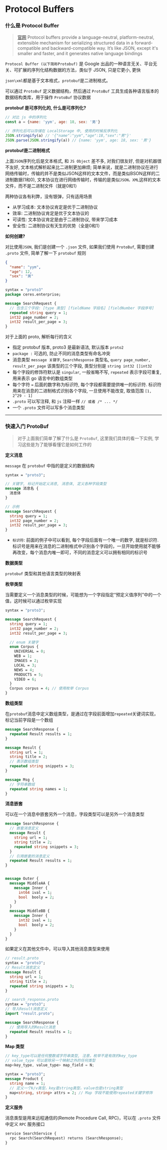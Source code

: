 # Protocol Buffers

### 什么是 Protocol Buffer

> [官网](https://developers.google.com/protocol-buffers/docs/overview)  Protocol buffers provide a language-neutral, platform-neutral, extensible mechanism for serializing structured data in a forward-compatible and backward-compatible way. It’s like JSON, except it's smaller and faster, and it generates native language bindings 

`Protocol Buffer (以下简称Protobuf)` 是 Google 出品的一种语言无关、平台无关、可扩展的序列化结构数据的方法，类似于 JSON, 只是它更小, 更快

`json\xml`都是基于文本格式，`protobuf`是二进制格式。

可以通过 `ProtoBuf` 定义数据结构，然后通过 `ProtoBuf` 工具生成各种语言版本的数据结构类库，用于操作 `ProtoBuf` 协议数据

**protobuf 是可序列化的, 什么是可序列化?**

```js
// 对比 js 中的序列化
const a = {name: 'yym', age: 18, sex: '男'}

// 序列化后可以存储在 LocalStorage 中, 使用的时候反序列化
JSON.stringify(a) // '{"name":"yym","age":18,"sex":"男"}'
JSON.parse(JSON.stringify(a)) // {name: 'yym', age: 18, sex: '男'}
```
**protobuf是二进制格式**

上面`JSON`序列化后是文本格式, 和 `JS Object` 差不多, 对我们很友好, 但是对机器很不友好, 文本格式解析起来比二进制更加麻烦; 简单来说，就是二进制协议在进行网络传输时，传输的并不是类似JSON这样的文本文件，而是类似BSON这样的二进制数据(1和0), 文本协议在进行网络传输时，传输的是类似`JSON，XML`这样的文本文件，而不是二进制文件（就是0和1）

两种协议各有利弊，没有银弹，只有适用场景

- 从学习成本: 文本协议肯定是优于二进制协议
- 效率: 二进制协议肯定是优于文本协议的
- 可读性: 文本协议肯定是由于二进制协议, 带来学习成本
- 安全性: 二进制协议有天生的优势（全是0和1）

**如何创建?**

对比使用`JSON`, 我们是创建一个 `.json` 文件, 如果我们使用 `ProtoBuf`, 需要创建 `.proto` 文件, 简单了解一下 `protobuf` 规则

```json
{
  "name": "yym",
  "age": 12,
  "sex": "男"
}
```

```proto
syntax = "proto3"
package ceres.enterprise;

message SearchRequest {
  // 包含三个字段: [type 类型] [fieldName 字段名] [fieldNumber 字段序号] 
  repeated string query = 1;
  int32 page_number = 2;
  int32 result_per_page = 3;
}
```
对于上面的 proto, 解析每行的含义

- 指定 protobuf 版本, proto3 是最新语法, 默认版本 `proto2`
- `package :` 可选的, 防止不同的消息类型有命名冲突
- 消息类型 `message 关键字`, `SearchResponse` 类型名, `query page_number, result_per_page` 该类型的三个字段, 类型分别是 `string int32 []int32`
- 每个字段的修饰符默认是 `singular`, 一般省略不写, `repeated` 表示字段可重复, 用来表示 go 语言中的数组类型
- 每个字符 `=` 后面的数字称为标识符, 每个字段都需要提供唯一的标识符. 标识符用来在消息的二进制格式识别各个字段, 一旦使用不能改变, 取值范围 `[1, 2^29 - 1]`
- `.proto` 可以写注释, 和 `js` 注释一样 `// 或者 /* ... */`
- 一个 `.proto` 文件可以写多个消息类型

---

### 快速入门 ProtoBuf

> 对于上面我们简单了解了什么是 `ProtoBuf`, 这里我们具体的看一下实例, 学习这些是为了能够看懂它是如何工作的

**定义消息**

`message` 在 `protobuf` 中指的是定义的数据结构
```proto
syntax = "proto3";

// 关键字, 标记开始定义消息, 消息体, 定义各种字段类型
message 消息名 {
  消息体
}

// 示例
message SearchRequest {
  string query = 1;
  int32 page_number = 2;
  int32 result_per_page = 3;
}
```

- `标识符`: 前面的例子中可以看到, 每个字段后面有一个唯一的数字, 就是标识符. 标识号是用来在消息的二进制格式中识别各个字段的，一旦开始使用就不能够再改变，每个消息内唯一即可，不同的消息定义可以拥有相同的标识号

**数据类型**

`protobuf` 类型和其他语言类型的映射表

**枚举类型**

当需要定义一个消息类型的时候，可能想为一个字段指定“预定义值序列”中的一个值，这时候可以通过枚举实现

```proto
syntax = "proto3";

message SearchRequest {
  string query = 1;
  int32 page_number = 2;
  int32 result_per_page = 3;

  // enum 关键字
  enum Corpus {
    UNIVERSAL = 0;
    WEB = 1;
    IMAGES = 2;
    LOCAL = 3;
    NEWS = 4;
    PRODUCTS = 5;
    VIDEO = 6;
  }
  Corpus corpus = 4; // 使用枚举 Corpus
}
```

**数组类型**

在`protobuf`消息中定义数组类型，是通过在字段前面增加`repeated`关键词实现，标记当前字段是一个数组

```proto
message SearchResponse {
  repeated Result results = 1;
}

message Result {
  string url = 1;
  string title = 2;
  // 表示数组类型
  repeated string snippets = 3;
}

message Msg {
  // 字符串数组
  repeated string names = 1;
}
```

**消息嵌套**

可以在一个消息中嵌套另外一个消息，字段类型可以是另外一个消息类型

```proto
message SearchResponse {
  // 嵌套消息定义
  message Result {
    string url = 1;
    string title = 2;
    repeated string snippets = 3;
  }
  // 引用嵌套的消息定义
  repeated Result results = 1;
}


message Outer {
  message MiddleAA {
    message Inner {
      int64 ival = 1;
      bool  booly = 2;
    }
  }
  message MiddleBB {
    message Inner {
      int32 ival = 1;
      bool  booly = 2;
    }
  }
}
```

如果定义在其他文件中，可以导入其他消息类型来使用

```proto
// result.proto
syntax = "proto3";
// Result消息定义
message Result {
  string url = 1;
  string title = 2;
  repeated string snippets = 3;
}

// search_response.proto
syntax = "proto3";
// 导入Result消息定义
import "result.proto";

message SearchResponse {
  // 使用导入的Result消息
  repeated Result results = 1; 
}
```

**Map 类型**

```ts
// key_type可以是任何整数或字符串类型, 注意，枚举不是有效的key_type
// value_type 可以是除另一个映射之外的任何类型
map<key_type, value_type> map_field = N;
```

```proto
syntax = "proto3";
message Product {
  string name = 1;
  // 定义一个k/v类型，key是string类型，value也是string类型
  map<string, string> attrs = 2; // Map 字段不能使用repeated关键字修饰
}
```

**定义服务**

消息类型是用来远程通信的(Remote Procedure Call, RPC)，可以在 `.proto` 文件中定义 `RPC` 服务接口

```proto
service SearchService {
  rpc Search(SearchRequest) returns (SearchResponse);
}
```